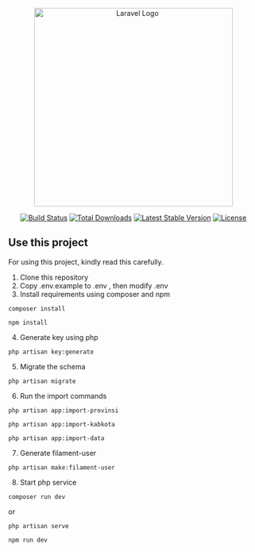 <p align="center"><a href="https://laravel.com" target="_blank"><img src="https://raw.githubusercontent.com/laravel/art/master/logo-lockup/5%20SVG/2%20CMYK/1%20Full%20Color/laravel-logolockup-cmyk-red.svg" width="400" alt="Laravel Logo"></a></p>

<p align="center">
<a href="https://github.com/laravel/framework/actions"><img src="https://github.com/laravel/framework/workflows/tests/badge.svg" alt="Build Status"></a>
<a href="https://packagist.org/packages/laravel/framework"><img src="https://img.shields.io/packagist/dt/laravel/framework" alt="Total Downloads"></a>
<a href="https://packagist.org/packages/laravel/framework"><img src="https://img.shields.io/packagist/v/laravel/framework" alt="Latest Stable Version"></a>
<a href="https://packagist.org/packages/laravel/framework"><img src="https://img.shields.io/packagist/l/laravel/framework" alt="License"></a>
</p>

## Use this project

For using this project, kindly read this carefully.
1. Clone this repository
2. Copy .env.example to .env , then modify .env
3. Install requirements using composer and npm
```
composer install
```
```
npm install
```
4. Generate key using php
```
php artisan key:generate
```
5. Migrate the schema
```
php artisan migrate
```
6. Run the import commands
```
php artisan app:import-provinsi
```
```
php artisan app:import-kabkota
```
```
php artisan app:import-data
```
7. Generate filament-user
```
php artisan make:filament-user
```
8. Start php service
```
composer run dev
```
or
```
php artisan serve
```
```
npm run dev
```
